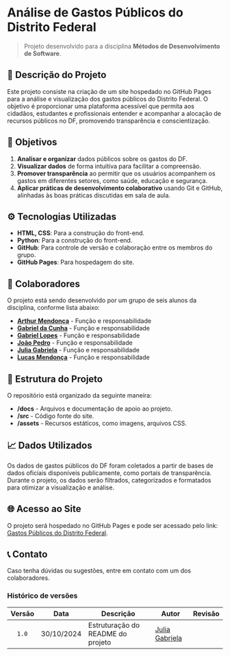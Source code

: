 # Análise de Gastos Públicos do Distrito Federal

> Projeto desenvolvido para a disciplina **Métodos de Desenvolvimento de Software**.

## 📑 Descrição do Projeto
Este projeto consiste na criação de um site hospedado no GitHub Pages para a análise e visualização dos gastos públicos do Distrito Federal. O objetivo é proporcionar uma plataforma acessível que permita aos cidadãos, estudantes e profissionais entender e acompanhar a alocação de recursos públicos no DF, promovendo transparência e conscientização.

## 📌 Objetivos
1. **Analisar e organizar** dados públicos sobre os gastos do DF.
2. **Visualizar dados** de forma intuitiva para facilitar a compreensão.
3. **Promover transparência** ao permitir que os usuários acompanhem os gastos em diferentes setores, como saúde, educação e segurança.
4. **Aplicar práticas de desenvolvimento colaborativo** usando Git e GitHub, alinhadas às boas práticas discutidas em sala de aula.

## ⚙️ Tecnologias Utilizadas
- **HTML, CSS**: Para a construção do front-end.
- **Python**: Para a construção do front-end.
- **GitHub**: Para controle de versão e colaboração entre os membros do grupo.
- **GitHub Pages**: Para hospedagem do site.

## 👥 Colaboradores
O projeto está sendo desenvolvido por um grupo de seis alunos da disciplina, conforme lista abaixo:

- **[Arthur Mendonça](https://github.com/ArtyMend07)** - Função e responsabilidade
- **[Gabriel da Cunha](https://github.com/Nibaacriba)** - Função e responsabilidade 
- **[Gabriel Lopes](https://github.com/BrzGab)** - Função e responsabilidade
- **[João Pedro](https://github.com/johnaopedro)** - Função e responsabilidade
- **[Julia Gabriela](https://github.com/JuliaGabP)** - Função e responsabilidade
- **[Lucas Mendonça](https://github.com/lucasarruda9)** - Função e responsabilidade

## 🚀 Estrutura do Projeto
O repositório está organizado da seguinte maneira:
- **/docs** - Arquivos e documentação de apoio ao projeto.
- **/src** - Código fonte do site.
- **/assets** - Recursos estáticos, como imagens, arquivos CSS.

## 📈 Dados Utilizados
Os dados de gastos públicos do DF foram coletados a partir de bases de dados oficiais disponíveis publicamente, como portais de transparência. Durante o projeto, os dados serão filtrados, categorizados e formatados para otimizar a visualização e análise.

## 🌐 Acesso ao Site
O projeto será hospedado no GitHub Pages e pode ser acessado pelo link: [Gastos Públicos do Distrito Federal]().

## 📞 Contato
Caso tenha dúvidas ou sugestões, entre em contato com um dos colaboradores.

### Histórico de versões

| Versão |    Data    | Descrição                                      | Autor                                               | Revisão                                                      |
| :----: | :--------: | ---------------------------------------------- | --------------------------------------------------- | ------------------------------------------------------------ |
| `1.0`  | 30/10/2024 | Estruturação do README do projeto| [Julia Gabriela](https://github.com/JuliaGabP) ||
